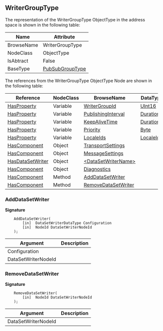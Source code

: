 <!-- objecttype -->
## WriterGroupType
  
The representation of the WriterGroupType ObjectType in the address space is shown in the following table:  

|Name|Attribute|
|---|---|
|BrowseName|WriterGroupType|
|NodeClass|ObjectType|
|IsAbtract|False|
|BaseType|[PubSubGroupType](../../../Part14/ObjectTypes/PubSubGroupType/readme.md)|

The references from the WriterGroupType ObjectType Node are shown in the following table:  

|Reference|NodeClass|BrowseName|DataType|TypeDefinition|ModellingRule|
|---|---|---|---|---|---|
|[HasProperty](../../../Part3/ReferenceTypes/HasProperty/readme.md)|Variable|[WriterGroupId](#WriterGroupId)|[UInt16](../../../Part3/DataTypes/UInt16/readme.md)|[PropertyType](../../Part5/VariableTypes/PropertyType/readme.md)|[Mandatory](../../Objects/Mandatory/readme.md)|
|[HasProperty](../../../Part3/ReferenceTypes/HasProperty/readme.md)|Variable|[PublishingInterval](#PublishingInterval)|[Duration](../../../Part3/DataTypes/Duration/readme.md)|[PropertyType](../../Part5/VariableTypes/PropertyType/readme.md)|[Mandatory](../../Objects/Mandatory/readme.md)|
|[HasProperty](../../../Part3/ReferenceTypes/HasProperty/readme.md)|Variable|[KeepAliveTime](#KeepAliveTime)|[Duration](../../../Part3/DataTypes/Duration/readme.md)|[PropertyType](../../Part5/VariableTypes/PropertyType/readme.md)|[Mandatory](../../Objects/Mandatory/readme.md)|
|[HasProperty](../../../Part3/ReferenceTypes/HasProperty/readme.md)|Variable|[Priority](#Priority)|[Byte](../../../Part3/DataTypes/Byte/readme.md)|[PropertyType](../../Part5/VariableTypes/PropertyType/readme.md)|[Mandatory](../../Objects/Mandatory/readme.md)|
|[HasProperty](../../../Part3/ReferenceTypes/HasProperty/readme.md)|Variable|[LocaleIds](#LocaleIds)|[LocaleId](../../../Part3/DataTypes/LocaleId/readme.md)[]|[PropertyType](../../Part5/VariableTypes/PropertyType/readme.md)|[Mandatory](../../Objects/Mandatory/readme.md)|
|[HasComponent](../../../Part3/ReferenceTypes/HasComponent/readme.md)|Object|[TransportSettings](#TransportSettings)||[WriterGroupTransportType](../../Part14/ObjectTypes/WriterGroupTransportType/readme.md)|[Optional](../../Objects/Optional/readme.md)|
|[HasComponent](../../../Part3/ReferenceTypes/HasComponent/readme.md)|Object|[MessageSettings](#MessageSettings)||[WriterGroupMessageType](../../Part14/ObjectTypes/WriterGroupMessageType/readme.md)|[Optional](../../Objects/Optional/readme.md)|
|[HasDataSetWriter](../../../Part14/ReferenceTypes/HasDataSetWriter/readme.md)|Object|[&lt;DataSetWriterName&gt;](#&lt;DataSetWriterName&gt;)||[DataSetWriterType](../../Part14/ObjectTypes/DataSetWriterType/readme.md)|[OptionalPlaceholder](../../Objects/OptionalPlaceholder/readme.md)|
|[HasComponent](../../../Part3/ReferenceTypes/HasComponent/readme.md)|Object|[Diagnostics](#Diagnostics)||[PubSubDiagnosticsWriterGroupType](../../Part14/ObjectTypes/PubSubDiagnosticsWriterGroupType/readme.md)|[Optional](../../Objects/Optional/readme.md)|
|[HasComponent](../../../Part3/ReferenceTypes/HasComponent/readme.md)|Method|[AddDataSetWriter](#AddDataSetWriter)|||[Optional](../../Objects/Optional/readme.md)|
|[HasComponent](../../../Part3/ReferenceTypes/HasComponent/readme.md)|Method|[RemoveDataSetWriter](#RemoveDataSetWriter)|||[Optional](../../Objects/Optional/readme.md)|

### <a name="AddDataSetWriter"></a>AddDataSetWriter
  
**Signature**
```
    AddDataSetWriter(
        [in]  DataSetWriterDataType Configuration
        [in]  NodeId DataSetWriterNodeId
    );
```

|Argument|Description|
|---|---|
|Configuration||
|DataSetWriterNodeId||

### <a name="RemoveDataSetWriter"></a>RemoveDataSetWriter
  
**Signature**
```
    RemoveDataSetWriter(
        [in]  NodeId DataSetWriterNodeId
    );
```

|Argument|Description|
|---|---|
|DataSetWriterNodeId||



